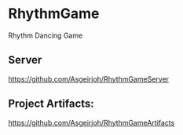 # RhythmGame
Rhythm Dancing Game

## Server
https://github.com/Asgeirjoh/RhythmGameServer


## Project Artifacts:
https://github.com/Asgeirjoh/RhythmGameArtifacts

